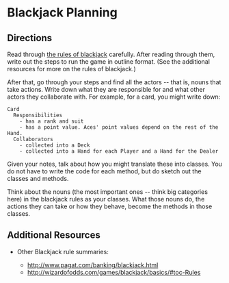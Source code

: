 # Blackjack Planning

## Directions

Read through [the rules of blackjack](https://en.wikipedia.org/wiki/Blackjack) carefully. After reading through them, write out the steps to run the game in outline format. (See the additional resources for more on the rules of blackjack.)

After that, go through your steps and find all the actors -- that is, nouns that take actions. Write down what they are responsible for and what other actors they collaborate with. For example, for a card, you might write down:

```
Card
  Responsibilities
    - has a rank and suit
    - has a point value. Aces' point values depend on the rest of the Hand.
  Collaborators
    - collected into a Deck
    - collected into a Hand for each Player and a Hand for the Dealer
```

Given your notes, talk about how you might translate these into classes. You do not have to write the code for each method, but do sketch out the classes and methods.

Think about the nouns (the most important ones -- think big categories here) in the blackjack rules as your classes. What those nouns do, the actions they can take or how they behave, become the methods in those classes.

## Additional Resources

- Other Blackjack rule summaries:

  - <http://www.pagat.com/banking/blackjack.html>
  - <http://wizardofodds.com/games/blackjack/basics/#toc-Rules>